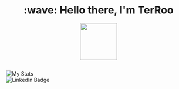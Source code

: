 <h1 align="center" id="macropower-title">:wave: Hello there, I'm TerRoo</h1>
<div id="header" align="center">
  <img src="https://media.giphy.com/media/M9gbBd9nbDrOTu1Mqx/giphy.gif" width="100"/>
</div>
<h2 align="center" id="macropower-title"> </h2>
  <img src="https://github-readme-stats.vercel.app/api?username=TerRoq&show_icons=true&include_all_commits=true&show_icons=true&title_color=eebbae&icon_color=eebbae&text_color=16bb9a&bg_color=330e3b" alt="My Stats" />

<div id="badges">
  <a href"https://t.me/Shicheebykay">
    <img src="[https://img.shields.io/badge/LinkedIn-blue?style=for-the-badge&logo=linkedin&logoColor=white](https://www.google.com/url?sa=i&url=https%3A%2F%2Fru.m.wikipedia.org%2Fwiki%2F%25D0%25A4%25D0%25B0%25D0%25B9%25D0%25BB%3ATelegram_logo.svg&psig=AOvVaw0FKRCOnNjZRzSSv3fZozDh&ust=1711820602418000&source=images&cd=vfe&opi=89978449&ved=0CBIQjRxqFwoTCLiotNWCmoUDFQAAAAAdAAAAABAE)" alt="LinkedIn Badge"/>
  </a>
<div/>
